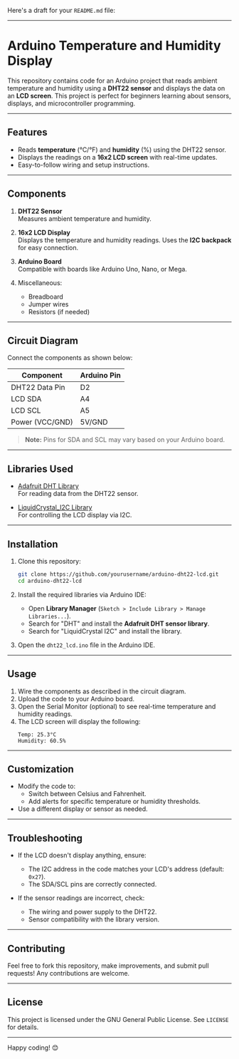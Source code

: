 Here's a draft for your `README.md` file:

---

# Arduino Temperature and Humidity Display

This repository contains code for an Arduino project that reads ambient temperature and humidity using a **DHT22 sensor** and displays the data on an **LCD screen**. This project is perfect for beginners learning about sensors, displays, and microcontroller programming.

---

## Features
- Reads **temperature** (°C/°F) and **humidity** (%) using the DHT22 sensor.
- Displays the readings on a **16x2 LCD screen** with real-time updates.
- Easy-to-follow wiring and setup instructions.

---

## Components
1. **DHT22 Sensor**  
   Measures ambient temperature and humidity.

2. **16x2 LCD Display**  
   Displays the temperature and humidity readings. Uses the **I2C backpack** for easy connection.

3. **Arduino Board**  
   Compatible with boards like Arduino Uno, Nano, or Mega.

4. Miscellaneous:
   - Breadboard
   - Jumper wires
   - Resistors (if needed)

---

## Circuit Diagram
Connect the components as shown below:

| Component      | Arduino Pin |
|----------------|-------------|
| DHT22 Data Pin | D2          |
| LCD SDA        | A4          |
| LCD SCL        | A5          |
| Power (VCC/GND)| 5V/GND      |

> **Note:** Pins for SDA and SCL may vary based on your Arduino board.

---

## Libraries Used
- [Adafruit DHT Library](https://github.com/adafruit/DHT-sensor-library)  
  For reading data from the DHT22 sensor.
  
- [LiquidCrystal_I2C Library](https://github.com/johnrickman/LiquidCrystal_I2C)  
  For controlling the LCD display via I2C.

---

## Installation
1. Clone this repository:
   ```bash
   git clone https://github.com/yourusername/arduino-dht22-lcd.git
   cd arduino-dht22-lcd
   ```
2. Install the required libraries via Arduino IDE:
   - Open **Library Manager** (`Sketch > Include Library > Manage Libraries...`).
   - Search for "DHT" and install the **Adafruit DHT sensor library**.
   - Search for "LiquidCrystal I2C" and install the library.

3. Open the `dht22_lcd.ino` file in the Arduino IDE.

---

## Usage
1. Wire the components as described in the circuit diagram.
2. Upload the code to your Arduino board.
3. Open the Serial Monitor (optional) to see real-time temperature and humidity readings.
4. The LCD screen will display the following:
   ```
   Temp: 25.3°C
   Humidity: 60.5%
   ```

---

## Customization
- Modify the code to:
  - Switch between Celsius and Fahrenheit.
  - Add alerts for specific temperature or humidity thresholds.
- Use a different display or sensor as needed.

---

## Troubleshooting
- If the LCD doesn't display anything, ensure:
  - The I2C address in the code matches your LCD's address (default: `0x27`).
  - The SDA/SCL pins are correctly connected.
  
- If the sensor readings are incorrect, check:
  - The wiring and power supply to the DHT22.
  - Sensor compatibility with the library version.

---

## Contributing
Feel free to fork this repository, make improvements, and submit pull requests! Any contributions are welcome.

---

## License
This project is licensed under the GNU General Public License. See `LICENSE` for details.

---

Happy coding! 😊

